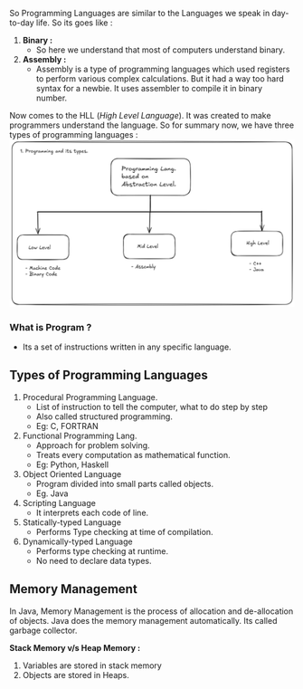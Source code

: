 So Programming Languages are similar to the Languages we speak in day-to-day life. So its goes like :
1. **Binary :** 
	- So here we understand that most of computers understand binary.
2. **Assembly :**
	- Assembly is a type of programming languages which used registers to perform various complex calculations. But it had a way too hard syntax for a newbie. It uses assembler to compile it in binary number.

Now comes to the HLL (*High Level Language*). It was created to make programmers understand the language.
So for summary now, we have three types of programming languages : 
![A diagram](https://raw.githubusercontent.com/shivamnarkar47/Obsidian-Notes/refs/heads/main/Pasted%20image%2020250607160357.png)
### What is Program ?

- Its a set of instructions written in any specific language.
## Types of Programming Languages 
 1. Procedural Programming Language.
	- List of instruction to tell the computer, what to do step by step
	- Also called structured programming.
	- Eg: C, FORTRAN
2. Functional Programming Lang.
	- Approach for problem solving.
	- Treats every computation as mathematical function.
	- Eg: Python, Haskell
3. Object Oriented Language
	- Program divided into small parts called objects.
	- Eg. Java
4. Scripting Language
	- It interprets each code of line.
5. Statically-typed Language
	- Performs Type checking at time of compilation.
6. Dynamically-typed Language
	- Performs type checking at runtime.
	- No need to declare data types.

## Memory Management
In Java, Memory Management is the process of allocation and de-allocation of objects.
Java does the memory management automatically. Its called garbage collector.

**Stack Memory v/s Heap Memory :**
1. Variables are stored in stack memory
2. Objects are stored in Heaps.